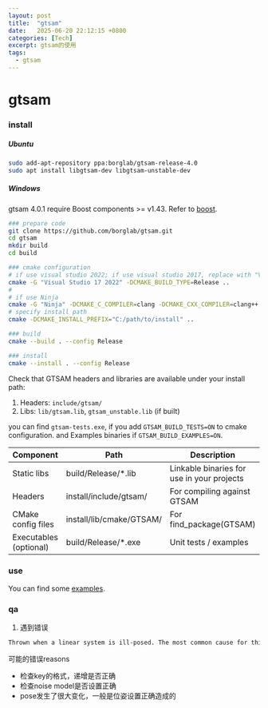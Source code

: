 ```yaml
---
layout: post
title:  "gtsam"
date:   2025-06-20 22:12:15 +0800
categories: [Tech]
excerpt: gtsam的使用
tags:
  - gtsam
---
```


# gtsam

### install

##### Ubuntu

```bash
sudo add-apt-repository ppa:borglab/gtsam-release-4.0
sudo apt install libgtsam-dev libgtsam-unstable-dev
```

##### Windows

gtsam 4.0.1 require Boost components >= v1.43. Refer to [boost](https://blue-stone.top/blog/boost/).

```bash
### prepare code
git clone https://github.com/borglab/gtsam.git
cd gtsam
mkdir build
cd build

### cmake configuration
# if use visual studio 2022; if use visual studio 2017, replace with "Visual Studio 16 2019"
cmake -G "Visual Studio 17 2022" -DCMAKE_BUILD_TYPE=Release ..
# 
# if use Ninja
cmake -G "Ninja" -DCMAKE_C_COMPILER=clang -DCMAKE_CXX_COMPILER=clang++ ..
# specify install path
cmake -DCMAKE_INSTALL_PREFIX="C:/path/to/install" ..

### build
cmake --build . --config Release

### install
cmake --install . --config Release
```

Check that GTSAM headers and libraries are available under your install path:

1. Headers: `include/gtsam/`
2. Libs: `lib/gtsam.lib`, `gtsam_unstable.lib` (if built)

you can find `gtsam-tests.exe`, if you add `GTSAM_BUILD_TESTS=ON` to cmake configuration. and Examples binaries if `GTSAM_BUILD_EXAMPLES=ON`.

| Component              | Path                     | Description                                |
| ---------------------- | ------------------------ | ------------------------------------------ |
| Static libs            | build/Release/*.lib      | Linkable binaries for use in your projects |
| Headers                | install/include/gtsam/   | For compiling against GTSAM                |
| CMake config files     | install/lib/cmake/GTSAM/ | For find_package(GTSAM)                    |
| Executables (optional) | build/Release/*.exe      | Unit tests / examples                      |

### use

You can find some [examples](https://github.com/blue-stone-j/example/tree/main/lib/src).

### qa

1. 遇到错误

```bash
Thrown when a linear system is ill-posed. The most common cause for this error is having underconstrained variable.
```

可能的错误reasons

* 检查key的格式，递增是否正确
* 检查noise model是否设置正确
* pose发生了很大变化，一般是位姿设置正确造成的
